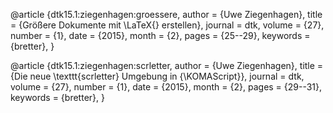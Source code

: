 @article {dtk15.1:ziegenhagen:groessere,
  author        = {Uwe Ziegenhagen},
  title         = {Größere Dokumente mit \LaTeX{} erstellen},
  journal       = dtk,
  volume        = {27},
  number        = {1},
  date          = {2015},
  month         = {2},
  pages         = {25--29},
  keywords      = {bretter},
}

@article {dtk15.1:ziegenhagen:scrletter,
  author        = {Uwe Ziegenhagen},
  title         = {Die neue \texttt{scrletter} Umgebung in {\KOMAScript}},
  journal       = dtk,
  volume        = {27},
  number        = {1},
  date          = {2015},
  month         = {2},
  pages         = {29--31},
  keywords      = {bretter},
}
